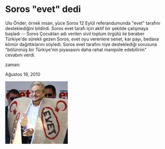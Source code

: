 # Soros "evet" dedi

Ulu Önder, örnek insan, yüce Soros 12 Eylül referandumunda "evet"
tarafını desteklediğini bildirdi. Soros evet tarafı için aktif bir
şekilde çalışmaya başladı -- Soros Çocukları adı verilen sivil toplum
örgütü ile beraber Türkiye'de sürekli gezen Soros, evet oyu verenlere
senet, kar payı, bedava kömür dağıttıklarını söyledi. Soros evet
tarafını niye desteklediği sorusuna "bölünmüş bir Türkiye'nin
piyasasını daha rahat manipüle edebilirim" cevabını verdi.







zaman:

Ağustos 19, 2010










![](soros_evet.jpg)

